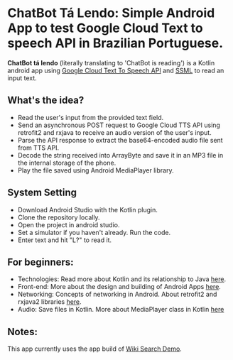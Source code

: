 # ChatBot Tá Lendo: Simple Android App to test Google Cloud Text to speech API in Brazilian Portuguese.

<b>ChatBot tá lendo</b> (literally translating to 'ChatBot is reading') is a Kotlin android app using [Google Cloud Text To Speech API](https://cloud.google.com/text-to-speech/docs/basics) and [SSML](https://developers.google.com/actions/reference/ssml) to read an input text. 

## What's the idea?
- Read the user's input from the provided text field. 
- Send an asynchronous POST request to Google Cloud TTS API using retrofit2 and rxjava to receive an audio version of the user's input.
- Parse the API response to extract the base64-encoded audio file sent from TTS API.
- Decode the string received into ArrayByte and save it in an MP3 file in the internal storage of the phone.
- Play the file saved using Android MediaPlayer library.

## System Setting
- Download Android Studio with the Kotlin plugin.
- Clone the repository locally.
- Open the project in android studio.
- Set a simulator if you haven't already. Run the code.
- Enter text and hit "L?" to read it.

## For beginners:
- Technologies: Read more about Kotlin and its relationship to Java [here](https://www.netguru.com/blog/kotlin-java-which-one-you-should-choose-for-your-next-android-app).
- Front-end: More about the design and building of Android Apps [here](https://developer.android.com/training/basics/firstapp/building-ui).
- Networking: Concepts of networking in Android. About retrofit2 and rxjava2 libraries [here](https://medium.com/3xplore/handling-api-calls-using-retrofit-2-and-rxjava-2-1871c891b6ae).
- Audio: Save files in Kotlin. More about MediaPlayer class in Kotlin [here](https://developer.android.com/reference/kotlin/android/media/MediaPlayer)

## Notes:

This app currently uses the app build of [Wiki Search Demo](https://github.com/elye/demo_wiki_search_count).




















